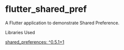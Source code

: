 # flutter_shared_pref

A Flutter application to demonstrate Shared Preference.

Libraries Used
  
  [shared_preferences: ^0.5.1+1](https://pub.dartlang.org/packages/shared_preferences)

